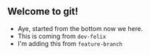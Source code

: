 ## Welcome to git!

- Aye, started from the bottom now we here.
- This is coming from `dev-felix`
- I'm adding this from `feature-branch`
